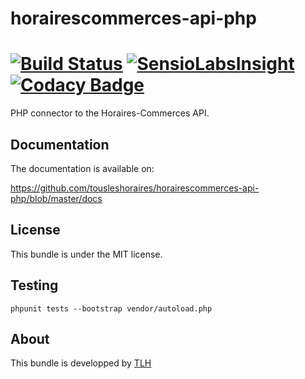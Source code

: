 # horairescommerces-api-php
[![Build Status](https://travis-ci.org/tousleshoraires/horairescommerces-api-php.svg?branch=master)](https://travis-ci.org/tousleshoraires/horairescommerces-api-php) [![SensioLabsInsight](https://insight.sensiolabs.com/projects/f6c0f83b-276a-4f9c-9eef-795f2a578443/mini.png)](https://insight.sensiolabs.com/projects/f6c0f83b-276a-4f9c-9eef-795f2a578443) [![Codacy Badge](https://api.codacy.com/project/badge/Grade/7a91c0bc2577490092a36dab0959536f)](https://www.codacy.com/app/contact_76/horairescommerces-api-php?utm_source=github.com&amp;utm_medium=referral&amp;utm_content=tousleshoraires/horairescommerces-api-php&amp;utm_campaign=Badge_Grade)
=============
PHP connector to the Horaires-Commerces API.

 Documentation
-------------

The documentation is available on:

https://github.com/tousleshoraires/horairescommerces-api-php/blob/master/docs

License
-------

This bundle is under the MIT license.

Testing
-------

```
phpunit tests --bootstrap vendor/autoload.php
```

About
-----

This bundle is developped by [TLH](http://www.tousleshoraires.com/)
